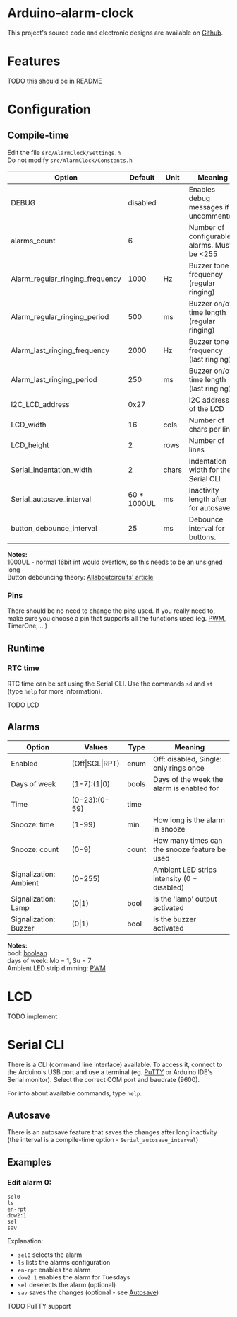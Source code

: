 # Arduino-alarm-clock
This project's source code and electronic designs are available on [Github][Github repo].


# Features
TODO this should be in README


# Configuration
## Compile-time
Edit the file `src/AlarmClock/Settings.h`  
Do not modify `src/AlarmClock/Constants.h`

| Option                          | Default     | Unit  | Meaning                                     |
| ------------------------------- | ----------- | ----- | ------------------------------------------- |
| DEBUG                           | disabled    |       | Enables debug messages if uncommented       |
| alarms_count                    | 6           |       | Number of configurable alarms. Must be <255 |
| Alarm_regular_ringing_frequency | 1000        | Hz    | Buzzer tone frequency (regular ringing)     |
| Alarm_regular_ringing_period    | 500         | ms    | Buzzer on/off time length (regular ringing) |
| Alarm_last_ringing_frequency    | 2000        | Hz    | Buzzer tone frequency (last ringing)        |
| Alarm_last_ringing_period       | 250         | ms    | Buzzer on/off time length (last ringing)    |
| I2C_LCD_address                 | 0x27        |       | I2C address of the LCD                      |
| LCD_width                       | 16          | cols  | Number of chars per line                    |
| LCD_height                      | 2           | rows  | Number of lines                             |
| Serial_indentation_width        | 2           | chars | Indentation width for the Serial CLI        |
| Serial_autosave_interval        | 60 * 1000UL | ms    | Inactivity length after for autosave        |
| button_debounce_interval        | 25          | ms    | Debounce interval for buttons.              |

**Notes:**  
1000UL - normal 16bit int would overflow, so this needs to be an unsigned long  
Button debouncing theory: [Allaboutcircuits' article][Allaboutcircuits debounce]

### Pins
There should be no need to change the pins used.
If you really need to, make sure you choose a pin that
supports all the functions used (eg. [PWM][Arduino PWM], TimerOne, ...)

## Runtime
### RTC time
RTC time can be set using the Serial CLI. Use the commands `sd` and `st` (type
`help` for more information).

TODO LCD


## Alarms

| Option                          | Values          | Type  | Meaning                                       |
| ------------------------------- | --------------- | ----- | --------------------------------------------- |
| Enabled                         | (Off\|SGL\|RPT) | enum  | Off: disabled, Single: only rings once        |
| Days of week                    | (1-7):(1\|0)    | bools | Days of the week the alarm is enabled for     |
| Time                            | (0-23):(0-59)   | time  |                                               |
| Snooze: time                    | (1-99)          | min   | How long is the alarm in snooze               |
| Snooze: count                   | (0-9)           | count | How many times can the snooze feature be used |
| Signalization: Ambient          | (0-255)         |       | Ambient LED strips intensity (0 = disabled)   |
| Signalization: Lamp             | (0\|1)          | bool  | Is the 'lamp' output activated                |
| Signalization: Buzzer           | (0\|1)          | bool  | Is the buzzer activated                       |


**Notes:**  
bool: [boolean][Wikipedia boolean]  
days of week: Mo = 1, Su = 7  
Ambient LED strip dimming: [PWM][Wikipedia PWM]


# LCD
TODO implement


# Serial CLI
There is a CLI (command line interface) available. To access it, connect to the Arduino's USB
port and use a terminal (eg. [PuTTY] or Arduino IDE's Serial monitor). Select the correct
COM port and baudrate (9600).

For info about available commands, type `help`.

## Autosave
There is an autosave feature that saves the changes after long inactivity
(the interval is a compile-time option - `Serial_autosave_interval`)

## Examples
### Edit alarm 0:
```
sel0
ls
en-rpt
dow2:1
sel
sav
```

Explanation:
- `sel0` selects the alarm
- `ls` lists the alarms configuration
- `en-rpt` enables the alarm
- `dow2:1` enables the alarm for Tuesdays
- `sel` deselects the alarm (optional)
- `sav` saves the changes (optional - see [Autosave](#autosave))


TODO PuTTY support

[Github repo]: https://github.com/ondras12345/Arduino-alarm-clock
[Arduino PWM]: https://www.arduino.cc/reference/en/language/functions/analog-io/analogwrite/
[Allaboutcircuits debounce]: https://www.allaboutcircuits.com/technical-articles/switch-bounce-how-to-deal-with-it/
[Wikipedia PWM]: https://en.wikipedia.org/wiki/Pulse-width_modulation
[Wikipedia boolean]: https://en.wikipedia.org/wiki/Boolean_data_type
[PuTTY]: https://www.putty.org/
